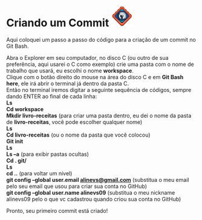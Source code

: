# Criando um Commit <img src="https://github.com/alinevs09/DIO-GitHub-Bootcamp/blob/teste/Imagens/github.png">

Aqui coloquei um passo a passo do código para a criação de um commit no Git Bash.

Abra o Explorer em seu computador, no disco C (ou outro de sua preferência, aqui usarei o C como exemplo) crie uma pasta com o nome de trabalho que usará, eu escolhi o nome **workspace**.</br>
Clique com o botão direito do mouse na área do disco C e em **Git Bash here**, ele irá abrir o terminal já dentro da pasta C.</br>
Então no terminal iremos digitar a seguinte sequência de códigos, sempre dando ENTER ao final de cada linha:</br>
**Ls</br>
Cd workspace</br>
Mkdir livro-receitas** (para criar uma pasta dentro, eu dei o nome da pasta de **livro-receitas**, você pode escolher qualquer nome)</br>
**Ls</br>
Cd livro-receitas** (ou o nome da pasta que você colocou)</br>
**Git init</br>
Ls</br>
Ls –a** (para exibir pastas ocultas)</br>
**Cd . git/</br>
Ls</br>
cd ..** (para voltar um nível)</br>
**git config –global user.email alinevs@gmail.com** (substitua o meu email pelo seu email que usou para criar sua conta no GitHub)</br>
**git config –global user.name alinevs09** (substitua o meu nickname alinevs09 pelo o que vc cadastrou quando criou sua conta no GitHub)</br>

Pronto, seu primeiro commit está criado!

